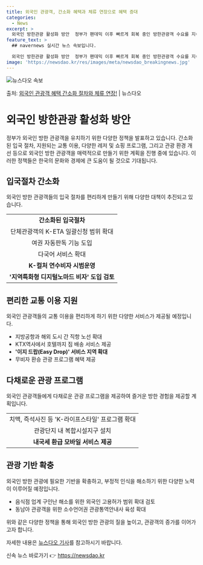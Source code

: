 ```yaml
---
title: 외국인 관광객, 간소화 혜택과 체류 연장으로 혜택 증대
categories:
  - News
excerpt: >
  외국인 방한관광 활성화 방안  정부가 팬데믹 이후 빠르게 회복 중인 방한관광객 수요를 지속적으로 견인하기 위…
feature_text: >
  ## navernews 실시간 뉴스 속보입니다.

  외국인 방한관광 활성화 방안  정부가 팬데믹 이후 빠르게 회복 중인 방한관광객 수요를 지속적으로 견인하기 위…
image: 'https://newsdao.kr/res/images/meta/newsdao_breakingnews.jpg'
---
```


![뉴스다오 속보](https://newsdao.kr/res/images/meta/newsdao_breakingnews.jpg)

<p>출처: <a href="https://newsdao.kr/4277" rel="dofollow">외국인 관광객 혜택 간소화 절차와 체류 연장!</a> | 뉴스다오</p>

<h1>외국인 방한관광 활성화 방안</h1>

<p data-ke-size="size16">정부가 외국인 방한 관광객을 유치하기 위한 다양한 정책을 발표하고 있습니다. 간소화된 입국 절차, 지원되는 교통 이용, 다양한 레저 및 쇼핑 프로그램, 그리고 관광 환경 개선 등으로 외국인 방한 관광객을 매력적으로 만들기 위한 계획을 진행 중에 있습니다. 이러한 정책들은 한국의 문화와 경제에 큰 도움이 될 것으로 기대됩니다.</p>

<h2 data-ke-size="size26">입국절차 간소화</h2>

<p data-ke-size="size16">외국인 방한 관광객들의 입국 절차를 편리하게 만들기 위해 다양한 대책이 추진되고 있습니다.</p>

<table>
	<tbody>
		<tr>
			<td style="text-align: center; height: 17px;"><b>간소화된 입국절차</b></td>
		</tr>
		<tr>
			<td style="text-align: center; height: 17px;">단체관광객의 K-ETA 일괄신청 범위 확대</td>
		</tr>
		<tr>
			<td style="text-align: center; height: 17px;">여권 자동판독 기능 도입</td>
		</tr>
		<tr>
			<td style="text-align: center; height: 17px;">다국어 서비스 확대</td>
		</tr>
		<tr>
			<td style="text-align: center; height: 17px;"><b>K-컬처 연수비자 시범운영</b></td>
		</tr>
		<tr>
			<td style="text-align: center; height: 17px;"><b>'지역특화형 디지털노마드 비자' 도입 검토</b></td>
		</tr>
	</tbody>
</table>

<h2 data-ke-size="size26">편리한 교통 이용 지원</h2>

<p data-ke-size="size16">외국인 관광객들의 교통 이용을 편리하게 하기 위한 다양한 서비스가 제공될 예정입니다.</p>

<ul>
	<li>지방공항과 해외 도시 간 직항 노선 확대</li>
	<li>KTX역사에서 호텔까지 짐 배송 서비스 제공</li>
	<li><b>'이지 드랍(Easy Drop)' 서비스 지역 확대</b></li>
	<li>무비자 환승 관광 프로그램 혜택 제공</li>
</ul>

<h2 data-ke-size="size26">다채로운 관광 프로그램</h2>

<p data-ke-size="size16">외국인 관광객들에게 다채로운 관광 프로그램을 제공하여 즐거운 방한 경험을 제공할 계획입니다.</p>

<table>
	<tbody>
		<tr>
			<td style="text-align: center; height: 17px;">치맥, 즉석사진 등 'K-라이프스타일' 프로그램 확대</td>
		</tr>
		<tr>
			<td style="text-align: center; height: 17px;">관광단지 내 복합시설지구 설치</td>
		</tr>
		<tr>
			<td style="text-align: center; height: 17px;"><b>내국세 환급 모바일 서비스 제공</b></td>
		</tr>
	</tbody>
</table>

<h2 data-ke-size="size26">관광 기반 확충</h2>

<p data-ke-size="size16">외국인 방한 관광에 필요한 기반을 확충하고, 부정적 인식을 해소하기 위한 다양한 노력이 이루어질 예정입니다.</p>

<ul>
	<li>음식점 업계 구인난 해소를 위한 외국인 고용허가 범위 확대 검토</li>
	<li>동남아 관광객을 위한 소수언어권 관광통역안내사 육성 확대</li>
</ul>

<p data-ke-size="size16">위와 같은 다양한 정책을 통해 외국인 방한 관광의 질을 높이고, 관광객의 증가를 이어가고자 합니다.</p>

<p data-ke-size="size16">자세한 내용은 <a href="https://newsdao.kr/4277">뉴스다오 기사</a>를 참고하시기 바랍니다.</p> 

신속 뉴스 바로가기 👉 <a href="https://newsdao.kr" rel="dofollow">https://newsdao.kr</a>


